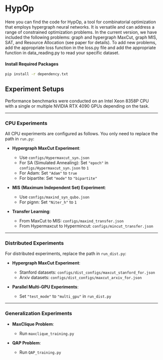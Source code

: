 # HypOp

Here you can find the code for HypOp, a tool for combinatorial optimization that employs hypergraph neural networks. It is versatile and can address a range of constrained optimization problems.
In the current version, we have included the following problems: graph and hypergraph MaxCut, graph MIS, SAT, and Resource Allocation (see paper for details). To add new problems, add the appropriate loss function in the loss.py file and add the appropriate function in data_reading.py to read your specific dataset. 

#### Install Required Packages

```bash
pip install -r dependency.txt
```

## Experiment Setups

Performance benchmarks were conducted on an Intel Xeon 8358P CPU with a single or multiple NVIDIA RTX 4090 GPUs depending on the task.

---

### CPU Experiments

All CPU experiments are configured as follows. You only need to replace the path in `run.py`:

- **Hypergraph MaxCut Experiment**:
  - Use `configs/Hypermaxcut_syn.json`
  - For SA (Simulated Annealing): Set `"epoch"` in `configs/Hypermaxcut_syn.json` to `1`
  - For Adam: Set `"Adam"` to `true`
  - For bipartite: Set `"mode"` to `"bipartite"`

- **MIS (Maximum Independent Set) Experiment**:
  - Use `configs/maxind_syn_qubo.json`
  - For pignn: Set `"Niter_h"` to `1`

- **Transfer Learning**:
  - From MaxCut to MIS: `configs/maxind_transfer.json`
  - From Hypermaxcut to Hypermincut: `configs/mincut_transfer.json`

---

### Distributed Experiments

For distributed experiments, replace the path in `run_dist.py`:

- **Hypergraph MaxCut Experiment**:
  - Stanford datasets: `configs/dist_configs/maxcut_stanford_for.json`
  - Arxiv datasets: `configs/dist_configs/maxcut_arxiv_for.json`

- **Parallel Multi-GPU Experiments**:
  - Set `"test_mode"` to `"multi_gpu"` in `run_dist.py`

---

### Generalization Experiments

- **MaxClique Problem**:
  - Run `maxclique_training.py`

- **QAP Problem**:
  - Run `QAP_training.py`
